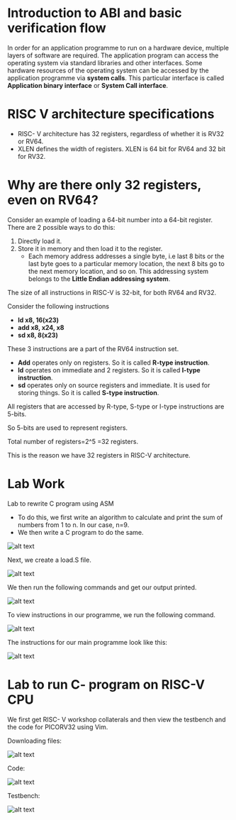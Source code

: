 # Introduction to ABI and basic verification flow

In order for an application programme to run on a hardware device, multiple layers of software are required. The application program can access the operating system via standard libraries and other interfaces. Some hardware resources of the operating system can be accessed by the application programme via **system calls**. This particular interface is called **Application binary interface** or **System Call interface**.

# RISC V architecture specifications
* RISC- V architecture has 32 registers, regardless of whether it is RV32 or RV64.
* XLEN defines the width of registers. XLEN is 64 bit for RV64 and 32 bit for RV32.

# Why are there only 32 registers, even on RV64?
Consider an example of loading a 64-bit number into a 64-bit register. There are 2 possible ways to do this:
1. Directly load it.
2. Store it in memory and then load it to the register.
   * Each memory address addresses a single byte, i.e last 8 bits or the last byte goes to a particular memory location, the next 8 bits go to the next memory location, and so on.
This addressing system belongs to the **Little Endian addressing system**.

The size of all instructions in RISC-V is 32-bit, for both RV64 and RV32.

Consider the following instructions
 * **ld x8, 16(x23)**
 * **add x8, x24, x8**
 * **sd x8, 8(x23)**

These 3 instructions are a part of the RV64 instruction set.
* **Add** operates only on registers. So it is called **R-type instruction**.
* **ld** operates on immediate and 2 registers. So it is called **I-type instruction**.
* **sd** operates only on source registers and immediate. It is used for storing things. So it is called **S-type instruction**.

All registers that are accessed by R-type, S-type or I-type instructions are 5-bits.

So 5-bits are used to represent registers. 

Total number of registers=2^5 =32 registers.

This is the reason we have 32 registers in RISC-V architecture.

# Lab Work
Lab to rewrite C program using ASM
* To do this, we first write an algorithm to calculate and print the sum of numbers from 1 to n. In our case, n=9.
* We then write a C program to do the same.

![alt text](https://github.com/RISCV-MYTH-WORKSHOP/riscv_myth_workshop_mar21-RachelCN/blob/master/Day2/1to9_custom.PNG)

 Next, we create a load.S file.

![alt text](https://github.com/RISCV-MYTH-WORKSHOP/riscv_myth_workshop_mar21-RachelCN/blob/master/Day2/load.PNG)

 We then run the following commands and get our output printed.

![alt text](https://github.com/RISCV-MYTH-WORKSHOP/riscv_myth_workshop_mar21-RachelCN/blob/master/Day2/final%20output.PNG)

 To view instructions in our programme, we run the following command.

![alt text](https://github.com/RISCV-MYTH-WORKSHOP/riscv_myth_workshop_mar21-RachelCN/blob/master/Day2/to%20print%20instructions.PNG)

The instructions for our main programme look like this:

![alt text](https://github.com/RISCV-MYTH-WORKSHOP/riscv_myth_workshop_mar21-RachelCN/blob/master/Day2/main%20instructions.PNG)


# Lab to run C- program on RISC-V CPU

We first get RISC- V workshop collaterals and then view the testbench and the code for PICORV32 using Vim.

Downloading files:

![alt text](https://github.com/RISCV-MYTH-WORKSHOP/riscv_myth_workshop_mar21-RachelCN/blob/master/Day2/downloading%20workshop%20collaterals.PNG)

Code:

![alt text](https://github.com/RISCV-MYTH-WORKSHOP/riscv_myth_workshop_mar21-RachelCN/blob/master/Day2/picorv32.PNG)

Testbench:

![alt text](https://github.com/RISCV-MYTH-WORKSHOP/riscv_myth_workshop_mar21-RachelCN/blob/master/Day2/test%20bench.PNG)

